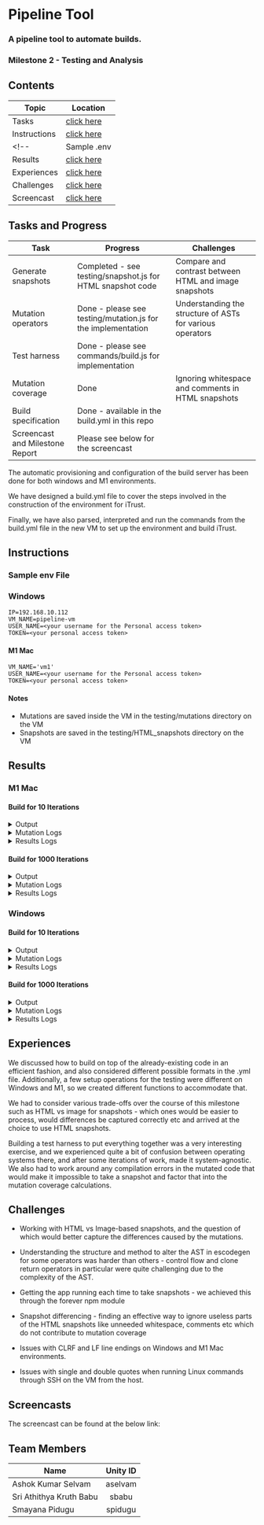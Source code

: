 # Pipeline Tool 

### A pipeline tool to automate builds.
### Milestone 2 - Testing and Analysis

## Contents

| Topic | Location |
|-|-|
|Tasks | [click here](#tasks-and-progress) |
|Instructions| [click here](#instructions)|
<!-- |Sample .env | [click here](#sample-env-file)| -->
|Results| [click here](#results)|
|Experiences | [click here](#experiences)|
|Challenges | [click here](#challenges)|
|Screencast | [click here](#screencasts)|


## Tasks and Progress

| Task | Progress | Challenges
|-|-|-|
| Generate snapshots | Completed - see testing/snapshot.js for HTML snapshot code | Compare and contrast between HTML and image snapshots
| Mutation operators |  Done - please see testing/mutation.js for the implementation | Understanding the structure of ASTs for various operators
| Test harness | Done - please see commands/build.js for implementation |
| Mutation coverage | Done |Ignoring whitespace and comments in HTML snapshots | Handling compliation failures
| Build specification | Done - available in the build.yml in this repo
| Screencast and Milestone Report | Please see below for the screencast

The automatic provisioning and configuration of the build server has been done for both windows and M1 environments.

We have designed a build.yml file to cover the steps involved in the construction of the environment for iTrust.

Finally, we have also parsed, interpreted and run the commands from the build.yml file in the new VM to set up the environment and build iTrust.

## Instructions


### Sample env File

### Windows

```
IP=192.168.10.112
VM_NAME=pipeline-vm
USER_NAME=<your username for the Personal access token>
TOKEN=<your personal access token>
```

#### M1 Mac

```
VM_NAME='vm1'
USER_NAME=<your username for the Personal access token>
TOKEN=<your personal access token>
```

#### Notes

- Mutations are saved inside the VM in the testing/mutations directory on the VM
- Snapshots are saved in the testing/HTML_snapshots directory on the VM

## Results

### M1 Mac

#### Build for 10 Iterations
<details>
   <summary>Output</summary>
   <p>
  
   ```
    TODO: Output       
   ```
  </p>
</details>

<details>
   <summary>Mutation Logs</summary>
   <p>
  
   ```
    TODO: Mutation Logs       
     
   ```
  </p>
</details>

<details>
   <summary>Results Logs</summary>
   <p>
  
   ```
    TODO: Results Logs      
   ```
  </p>
</details>


#### Build for 1000 Iterations

<details>
   <summary>Output</summary>
   <p>
  
   ```
    TODO: Output       
   ```
  </p>
</details>

<details>
   <summary>Mutation Logs</summary>
   <p>
  
   ```
    TODO: Mutation Logs       
     
   ```
  </p>
</details>

<details>
   <summary>Results Logs</summary>
   <p>
  
   ```
    TODO: Results Logs      
   ```
  </p>
</details>


### Windows

#### Build for 10 Iterations
<details>
   <summary>Output</summary>
   <p>
  
   ```
    TODO: Output       
   ```
  </p>
</details>

<details>
   <summary>Mutation Logs</summary>
   <p>
  
   ```
    TODO: Mutation Logs       
     
   ```
  </p>
</details>

<details>
   <summary>Results Logs</summary>
   <p>
  
   ```
    TODO: Results Logs      
   ```
  </p>
</details>


#### Build for 1000 Iterations

<details>
   <summary>Output</summary>
   <p>
  
   ```
    TODO: Output       
   ```
  </p>
</details>

<details>
   <summary>Mutation Logs</summary>
   <p>
  
   ```
    TODO: Mutation Logs       
     
   ```
  </p>
</details>

<details>
   <summary>Results Logs</summary>
   <p>
  
   ```
    TODO: Results Logs      
   ```
  </p>
</details>

## Experiences


We discussed how to build on top of the already-existing code in an efficient fashion, and also considered different possible formats in the .yml file. Additionally, a few setup operations for the testing were different on Windows and M1, so we created different functions to accommodate that. 

We had to consider various trade-offs over the course of this milestone such as HTML vs image for snapshots - which ones would be easier to process, would differences be captured correctly etc and arrived at the choice to use HTML snapshots.   

Building a test harness to put everything together was a very interesting exercise, and we experienced quite a bit of confusion between operating systems there, and after some iterations of work, made it system-agnostic. We also had to work around any compilation errors in the mutated code that would make it impossible to take a snapshot and factor that into the mutation coverage calculations. 


## Challenges

- Working with HTML vs Image-based snapshots, and the question of which would better capture the differences caused by the mutations.

- Understanding the structure and method to alter the AST in escodegen for some operators was harder than others - control flow and clone return operators in particular were quite challenging due to the complexity of the AST.

- Getting the app running each time to take snapshots - we achieved this through the forever npm module

- Snapshot differencing - finding an effective way to ignore useless parts of the HTML snapshots like unneeded whitespace, comments etc which do not contribute to mutation coverage

- Issues with CLRF and LF line endings on Windows and M1 Mac environments.

- Issues with single and double quotes when running Linux commands through SSH on the VM from the host.

## Screencasts

The screencast can be found at the below link:


## Team Members

| Name | Unity ID |
| ------------- |:-------------:|
|Ashok Kumar Selvam | aselvam |
|Sri Athithya Kruth Babu | sbabu |
|Smayana Pidugu | spidugu |
